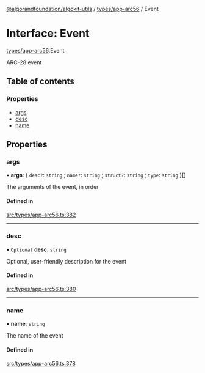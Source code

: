 [@algorandfoundation/algokit-utils](../README.md) / [types/app-arc56](../modules/types_app_arc56.md) / Event

# Interface: Event

[types/app-arc56](../modules/types_app_arc56.md).Event

ARC-28 event

## Table of contents

### Properties

- [args](types_app_arc56.Event.md#args)
- [desc](types_app_arc56.Event.md#desc)
- [name](types_app_arc56.Event.md#name)

## Properties

### args

• **args**: \{ `desc?`: `string` ; `name?`: `string` ; `struct?`: `string` ; `type`: `string`  }[]

The arguments of the event, in order

#### Defined in

[src/types/app-arc56.ts:382](https://github.com/algorandfoundation/algokit-utils-ts/blob/main/src/types/app-arc56.ts#L382)

___

### desc

• `Optional` **desc**: `string`

Optional, user-friendly description for the event

#### Defined in

[src/types/app-arc56.ts:380](https://github.com/algorandfoundation/algokit-utils-ts/blob/main/src/types/app-arc56.ts#L380)

___

### name

• **name**: `string`

The name of the event

#### Defined in

[src/types/app-arc56.ts:378](https://github.com/algorandfoundation/algokit-utils-ts/blob/main/src/types/app-arc56.ts#L378)
